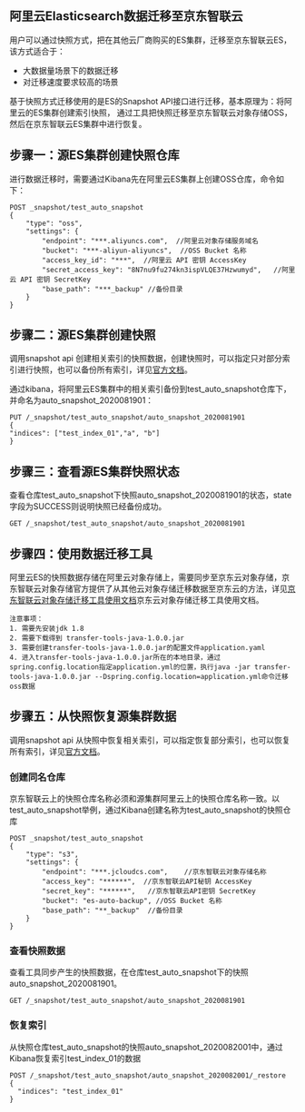 ## 阿里云Elasticsearch数据迁移至京东智联云

用户可以通过快照方式，把在其他云厂商购买的ES集群，迁移至京东智联云ES，该方式适合于：</br>
* 大数据量场景下的数据迁移
* 对迁移速度要求较高的场景

基于快照方式迁移使用的是ES的Snapshot API接口进行迁移，基本原理为：将阿里云的ES集群创建索引快照， 通过工具把快照迁移至京东智联云对象存储OSS，然后在京东智联云ES集群中进行恢复。</br>


## 步骤一：源ES集群创建快照仓库

进行数据迁移时，需要通过Kibana先在阿里云ES集群上创建OSS仓库，命令如下：</br>

```
POST _snapshot/test_auto_snapshot
{
    "type": "oss",
    "settings": {
        "endpoint": "***.aliyuncs.com",  //阿里云对象存储服务域名
        "bucket": "***-aliyun-aliyuncs",  //OSS Bucket 名称
        "access_key_id": "***",  //阿里云 API 密钥 AccessKey
        "secret_access_key": "8N7nu9fu274kn3ispVLQE37Hzwumyd",   //阿里云 API 密钥 SecretKey
        "base_path": "***_backup" //备份目录
    }
}
```


## 步骤二：源ES集群创建快照

调用snapshot api 创建相关索引的快照数据，创建快照时，可以指定只对部分索引进行快照，也可以备份所有索引，详见[官方文档](https://www.elastic.co/guide/en/elasticsearch/reference/6.4/modules-snapshots.html)。</br>



通过kibana，将阿里云ES集群中的相关索引备份到test_auto_snapshot仓库下，并命名为auto_snapshot_2020081901：</br>

```
PUT /_snapshot/test_auto_snapshot/auto_snapshot_2020081901
{
"indices": ["test_index_01","a", "b"]
}
```
## 步骤三：查看源ES集群快照状态

查看仓库test_auto_snapshot下快照auto_snapshot_2020081901的状态，state字段为SUCCESS则说明快照已经备份成功。</br>

```
GET /_snapshot/test_auto_snapshot/auto_snapshot_2020081901
```





## 步骤四：使用数据迁移工具
阿里云ES的快照数据存储在阿里云对象存储上，需要同步至京东云对象存储，京东智联云对象存储官方提供了从其他云对象存储迁移数据至京东云的方法，详见[京东智联云对象存储迁移工具使用文档](https://docs.jdcloud.com/cn/object-storage-service/migration-tool)京东云对象存储迁移工具使用文档。</br>

```
注意事项：
1. 需要先安装jdk 1.8
2. 需要下载得到 transfer-tools-java-1.0.0.jar
3. 需要创建transfer-tools-java-1.0.0.jar的配置文件application.yaml
4. 进入transfer-tools-java-1.0.0.jar所在的本地目录，通过spring.config.location指定application.yml的位置，执行java -jar transfer-tools-java-1.0.0.jar --Dspring.config.location=application.yml命令迁移oss数据
```

## 步骤五：从快照恢复源集群数据
调用snapshot api 从快照中恢复相关索引，可以指定恢复部分索引，也可以恢复所有索引，详见[官方文档](https://www.elastic.co/guide/en/elasticsearch/reference/6.4/modules-snapshots.html)。</br>

### 创建同名仓库
京东智联云上的快照仓库名称必须和源集群阿里云上的快照仓库名称一致。以test_auto_snapshot举例，通过Kibana创建名称为test_auto_snapshot的快照仓库

```
POST _snapshot/test_auto_snapshot
{
    "type": "s3",
    "settings": {
        "endpoint": "***.jcloudcs.com",    //京东智联云对象存储名称
        "access_key": "******",  //京东智联云API秘钥 AccessKey
        "secret_key": "******",   //京东智联云API密钥 SecretKey
        "bucket": "es-auto-backup", //OSS Bucket 名称
        "base_path": "**_backup"  //备份目录
    }
}
```


### 查看快照数据

查看工具同步产生的快照数据，在仓库test_auto_snapshot下的快照auto_snapshot_2020081901。

```
GET /_snapshot/test_auto_snapshot/auto_snapshot_2020081901
```




### 恢复索引
从快照仓库test_auto_snapshot的快照auto_snapshot_2020082001中，通过Kibana恢复索引test_index_01的数据

```
POST /_snapshot/test_auto_snapshot/auto_snapshot_2020082001/_restore
{
  "indices": "test_index_01"
}
```




